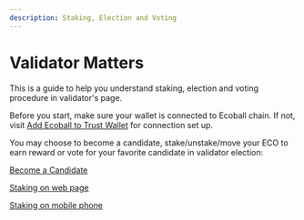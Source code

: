 ```yaml
---
description: Staking, Election and Voting
---
```


# Validator Matters

This is a guide to help you understand staking, election and voting procedure in validator's page.&#x20;

Before you start, make sure your wallet is connected to Ecoball chain. If not, visit [Add Ecoball to Trust Wallet](../digital-wallet/) for connection set up.

You may choose to become a candidate, stake/unstake/move your ECO to earn reward or vote for your favorite candidate in validator election:

[Become a Candidate](become-a-candidate.md)

[Staking on web page](broken-reference)

[Staking on mobile phone](broken-reference)
